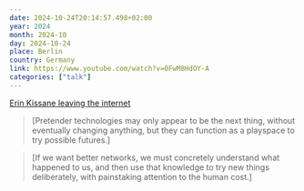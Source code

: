 ```yaml
---
date: 2024-10-24T20:14:57.498+02:00
year: 2024
month: 2024-10
day: 2024-10-24
place: Berlin
country: Germany
link: https://www.youtube.com/watch?v=0FwM8HdOY-A
categories: ["talk"]
---
```

[Erin Kissane leaving the internet](https://www.youtube.com/watch?v=0FwM8HdOY-A)

> [Pretender technologies may only appear to be the next thing, without eventually changing anything, but they can function as a playspace to try possible futures.]

> [If we want better networks, we must concretely understand what happened to us, and then use that knowledge to try new things deliberately, with painstaking attention to the human cost.]
